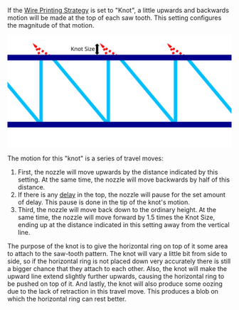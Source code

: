 If the [Wire Printing Strategy](wireframe_strategy.md) is set to "Knot", a little upwards and backwards motion will be made at the top of each saw tooth. This setting configures the magnitude of that motion.

![Where the knot is drawn and what its size entails](images/wireframe_top_jump.svg)

The motion for this "knot" is a series of travel moves:
1. First, the nozzle will move upwards by the distance indicated by this setting. At the same time, the nozzle will move backwards by half of this distance.
2. If there is any [delay](wireframe_top_delay.md) in the top, the nozzle will pause for the set amount of delay. This pause is done in the tip of the knot's motion.
3. Third, the nozzle will move back down to the ordinary height. At the same time, the nozzle will move forward by 1.5 times the Knot Size, ending up at the distance indicated in this setting away from the vertical line.

The purpose of the knot is to give the horizontal ring on top of it some area to attach to the saw-tooth pattern. The knot will vary a little bit from side to side, so if the horizontal ring is not placed down very accurately there is still a bigger chance that they attach to each other. Also, the knot will make the upward line extend slightly further upwards, causing the horizontal ring to be pushed on top of it. And lastly, the knot will also produce some oozing due to the lack of retraction in this travel move. This produces a blob on which the horizontal ring can rest better.